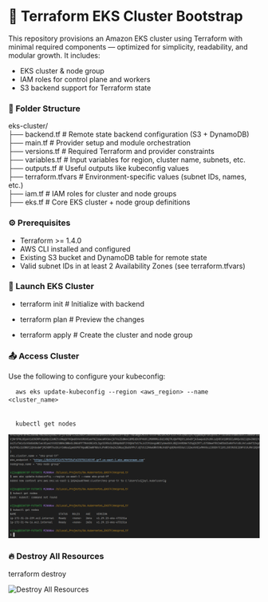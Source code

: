# 🚀 Terraform EKS Cluster Bootstrap

This repository provisions an Amazon EKS cluster using Terraform with minimal required components — optimized for simplicity, readability, and modular growth. It includes:
- EKS cluster & node group
- IAM roles for control plane and workers
- S3 backend support for Terraform state



### 📁 Folder Structure

eks-cluster/                                                                    
                        ├── backend.tf                      # Remote state backend configuration (S3 + DynamoDB)                  
                        ├── main.tf                         # Provider setup and module orchestration                                 
                        ├── versions.tf           # Required Terraform and provider constraints                                 
                        ├── variables.tf          # Input variables for region, cluster name, subnets, etc.                       
                        ├── outputs.tf            # Useful outputs like kubeconfig values                                         
                        ├── terraform.tfvars      # Environment-specific values (subnet IDs, names, etc.)                            
                        ├── iam.tf                # IAM roles for cluster and node groups                                      
                        ├── eks.tf                # Core EKS cluster + node group definitions                                  


###  ⚙️ Prerequisites
- Terraform >= 1.4.0
- AWS CLI installed and configured
- Existing S3 bucket and DynamoDB table for remote state
- Valid subnet IDs in at least 2 Availability Zones (see terraform.tfvars)

### 🏁 Launch EKS Cluster
- terraform init        # Initialize with backend


- terraform plan        # Preview the changes


- terraform apply       # Create the cluster and node group



### 📤 Access Cluster

Use the following to configure your kubeconfig:


      aws eks update-kubeconfig --region <aws_region> --name <cluster_name>                

      
      kubectl get nodes

![Access Cluster](eksvalidate.png)


### 🔥 Destroy All Resources

terraform destroy

![Destroy All Resources](eksdestroy.png)




